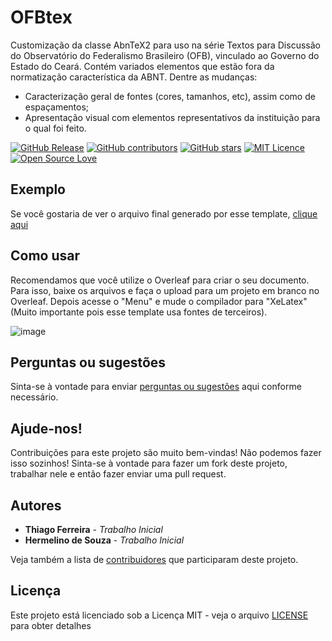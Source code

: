 # OFBtex

Customização da classe AbnTeX2 para uso na série Textos para Discussão do Observatório do Federalismo Brasileiro (OFB), vinculado ao Governo do Estado do Ceará. Contém variados elementos que estão fora da normatização característica da ABNT. Dentre as mudanças:

- Caracterização geral de fontes (cores, tamanhos, etc), assim como de espaçamentos;
- Apresentação visual com elementos representativos da instituição para o qual foi feito. 


[![GitHub Release](https://img.shields.io/github/release/thiagodnf/ofbtex.svg)](https://github.com/thiagodnf/ofbtex/releases/latest)
[![GitHub contributors](https://img.shields.io/github/contributors/thiagodnf/ofbtex.svg)](https://github.com/thiagodnf/ofbtex/graphs/contributors)
[![GitHub stars](https://img.shields.io/github/stars/thiagodnf/ofbtex.svg)](https://github.com/thiagodnf/ofbtex)
[![MIT Licence](https://badges.frapsoft.com/os/mit/mit.svg?v=103)](https://opensource.org/licenses/mit-license.php)
[![Open Source Love](https://badges.frapsoft.com/os/v1/open-source.svg?v=103)](https://github.com/ellerbrock/open-source-badges/)

## Exemplo

Se você gostaria de ver o arquivo final generado por esse template, [clique aqui](https://github.com/thiagodnf/ofbtex/blob/main/exemplo.pdf)

## Como usar

Recomendamos que você utilize o Overleaf para criar o seu documento. Para isso, baixe os arquivos e faça o upload para um projeto em branco no Overleaf. Depois acesse o "Menu" e mude o compilador para "XeLatex" (Muito importante pois esse template usa fontes de terceiros).

![image](https://user-images.githubusercontent.com/114015/126906148-0c5bfae0-87a3-4259-a00b-8700ee1bdaba.png)


## Perguntas ou sugestões

Sinta-se à vontade para enviar <a href="https://github.com/thiagodnf/ofbtex/issues">perguntas ou sugestões</a> aqui conforme necessário.

## Ajude-nos!

Contribuições para este projeto são muito bem-vindas! Não podemos fazer isso sozinhos! Sinta-se à vontade para fazer um fork deste projeto, trabalhar nele e então fazer enviar uma pull request.

## Autores

* **Thiago Ferreira** - *Trabalho Inicial*
* **Hermelino de Souza** - *Trabalho Inicial*

Veja também a lista de [contribuidores](https://github.com/thiagodnf/ofbtex/graphs/contributors) que participaram deste projeto.

## Licença

Este projeto está licenciado sob a Licença MIT - veja o arquivo [LICENSE](LICENSE) para obter detalhes
